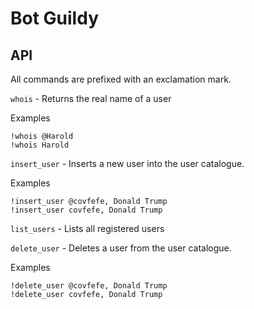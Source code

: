 # Bot Guildy

## API
All commands are prefixed with an exclamation mark.

`whois` - Returns the real name of a user

Examples
```
!whois @Harold
!whois Harold
```
`insert_user` - Inserts a new user into the user catalogue.

Examples
```
!insert_user @covfefe, Donald Trump
!insert_user covfefe, Donald Trump
```
`list_users` - Lists all registered users

`delete_user` - Deletes a user from the user catalogue.

Examples
```
!delete_user @covfefe, Donald Trump
!delete_user covfefe, Donald Trump
```
